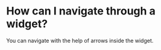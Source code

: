 # How can I navigate through a widget?

<p class="no-margin">You can navigate with the help of arrows inside the widget.</p>


<Intercom />
<Clarity />
<GoogleAnalytics />
